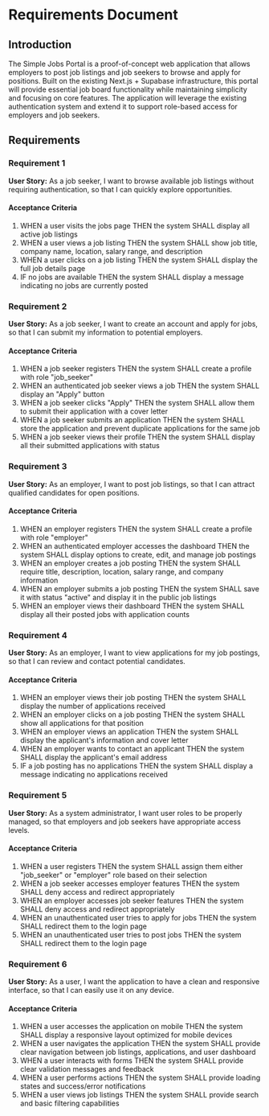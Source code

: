 # Requirements Document

## Introduction

The Simple Jobs Portal is a proof-of-concept web application that allows employers to post job listings and job seekers to browse and apply for positions. Built on the existing Next.js + Supabase infrastructure, this portal will provide essential job board functionality while maintaining simplicity and focusing on core features. The application will leverage the existing authentication system and extend it to support role-based access for employers and job seekers.

## Requirements

### Requirement 1

**User Story:** As a job seeker, I want to browse available job listings without requiring authentication, so that I can quickly explore opportunities.

#### Acceptance Criteria

1. WHEN a user visits the jobs page THEN the system SHALL display all active job listings
2. WHEN a user views a job listing THEN the system SHALL show job title, company name, location, salary range, and description
3. WHEN a user clicks on a job listing THEN the system SHALL display the full job details page
4. IF no jobs are available THEN the system SHALL display a message indicating no jobs are currently posted

### Requirement 2

**User Story:** As a job seeker, I want to create an account and apply for jobs, so that I can submit my information to potential employers.

#### Acceptance Criteria

1. WHEN a job seeker registers THEN the system SHALL create a profile with role "job_seeker"
2. WHEN an authenticated job seeker views a job THEN the system SHALL display an "Apply" button
3. WHEN a job seeker clicks "Apply" THEN the system SHALL allow them to submit their application with a cover letter
4. WHEN a job seeker submits an application THEN the system SHALL store the application and prevent duplicate applications for the same job
5. WHEN a job seeker views their profile THEN the system SHALL display all their submitted applications with status

### Requirement 3

**User Story:** As an employer, I want to post job listings, so that I can attract qualified candidates for open positions.

#### Acceptance Criteria

1. WHEN an employer registers THEN the system SHALL create a profile with role "employer"
2. WHEN an authenticated employer accesses the dashboard THEN the system SHALL display options to create, edit, and manage job postings
3. WHEN an employer creates a job posting THEN the system SHALL require title, description, location, salary range, and company information
4. WHEN an employer submits a job posting THEN the system SHALL save it with status "active" and display it in the public job listings
5. WHEN an employer views their dashboard THEN the system SHALL display all their posted jobs with application counts

### Requirement 4

**User Story:** As an employer, I want to view applications for my job postings, so that I can review and contact potential candidates.

#### Acceptance Criteria

1. WHEN an employer views their job posting THEN the system SHALL display the number of applications received
2. WHEN an employer clicks on a job posting THEN the system SHALL show all applications for that position
3. WHEN an employer views an application THEN the system SHALL display the applicant's information and cover letter
4. WHEN an employer wants to contact an applicant THEN the system SHALL display the applicant's email address
5. IF a job posting has no applications THEN the system SHALL display a message indicating no applications received

### Requirement 5

**User Story:** As a system administrator, I want user roles to be properly managed, so that employers and job seekers have appropriate access levels.

#### Acceptance Criteria

1. WHEN a user registers THEN the system SHALL assign them either "job_seeker" or "employer" role based on their selection
2. WHEN a job seeker accesses employer features THEN the system SHALL deny access and redirect appropriately
3. WHEN an employer accesses job seeker features THEN the system SHALL deny access and redirect appropriately
4. WHEN an unauthenticated user tries to apply for jobs THEN the system SHALL redirect them to the login page
5. WHEN an unauthenticated user tries to post jobs THEN the system SHALL redirect them to the login page

### Requirement 6

**User Story:** As a user, I want the application to have a clean and responsive interface, so that I can easily use it on any device.

#### Acceptance Criteria

1. WHEN a user accesses the application on mobile THEN the system SHALL display a responsive layout optimized for mobile devices
2. WHEN a user navigates the application THEN the system SHALL provide clear navigation between job listings, applications, and user dashboard
3. WHEN a user interacts with forms THEN the system SHALL provide clear validation messages and feedback
4. WHEN a user performs actions THEN the system SHALL provide loading states and success/error notifications
5. WHEN a user views job listings THEN the system SHALL provide search and basic filtering capabilities
